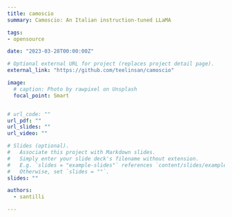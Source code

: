 ```yaml
---
title: camoscio
summary: Camoscio: An Italian instruction-tuned LLaMA

tags:
- opensource

date: "2023-03-28T00:00:00Z"

# Optional external URL for project (replaces project detail page).
external_link: "https://github.com/teelinsan/camoscio"

image:
  # caption: Photo by rawpixel on Unsplash
  focal_point: Smart


# url_code: ""
url_pdf: ""
url_slides: ""
url_video: ""

# Slides (optional).
#   Associate this project with Markdown slides.
#   Simply enter your slide deck's filename without extension.
#   E.g. `slides = "example-slides"` references `content/slides/example-slides.md`.
#   Otherwise, set `slides = ""`.
slides: ""

authors:
  - santilli

---
```

